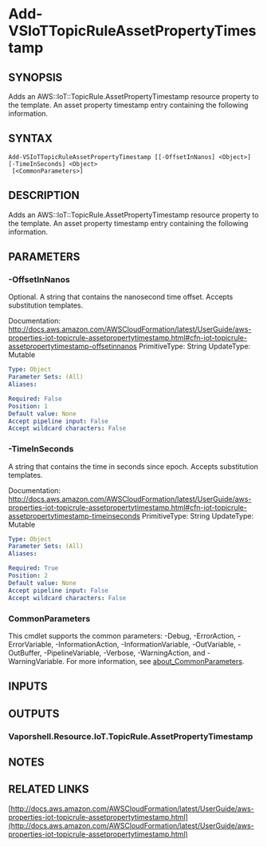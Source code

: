 # Add-VSIoTTopicRuleAssetPropertyTimestamp

## SYNOPSIS
Adds an AWS::IoT::TopicRule.AssetPropertyTimestamp resource property to the template.
An asset property timestamp entry containing the following information.

## SYNTAX

```
Add-VSIoTTopicRuleAssetPropertyTimestamp [[-OffsetInNanos] <Object>] [-TimeInSeconds] <Object>
 [<CommonParameters>]
```

## DESCRIPTION
Adds an AWS::IoT::TopicRule.AssetPropertyTimestamp resource property to the template.
An asset property timestamp entry containing the following information.

## PARAMETERS

### -OffsetInNanos
Optional.
A string that contains the nanosecond time offset.
Accepts substitution templates.

Documentation: http://docs.aws.amazon.com/AWSCloudFormation/latest/UserGuide/aws-properties-iot-topicrule-assetpropertytimestamp.html#cfn-iot-topicrule-assetpropertytimestamp-offsetinnanos
PrimitiveType: String
UpdateType: Mutable

```yaml
Type: Object
Parameter Sets: (All)
Aliases:

Required: False
Position: 1
Default value: None
Accept pipeline input: False
Accept wildcard characters: False
```

### -TimeInSeconds
A string that contains the time in seconds since epoch.
Accepts substitution templates.

Documentation: http://docs.aws.amazon.com/AWSCloudFormation/latest/UserGuide/aws-properties-iot-topicrule-assetpropertytimestamp.html#cfn-iot-topicrule-assetpropertytimestamp-timeinseconds
PrimitiveType: String
UpdateType: Mutable

```yaml
Type: Object
Parameter Sets: (All)
Aliases:

Required: True
Position: 2
Default value: None
Accept pipeline input: False
Accept wildcard characters: False
```

### CommonParameters
This cmdlet supports the common parameters: -Debug, -ErrorAction, -ErrorVariable, -InformationAction, -InformationVariable, -OutVariable, -OutBuffer, -PipelineVariable, -Verbose, -WarningAction, and -WarningVariable. For more information, see [about_CommonParameters](http://go.microsoft.com/fwlink/?LinkID=113216).

## INPUTS

## OUTPUTS

### Vaporshell.Resource.IoT.TopicRule.AssetPropertyTimestamp
## NOTES

## RELATED LINKS

[http://docs.aws.amazon.com/AWSCloudFormation/latest/UserGuide/aws-properties-iot-topicrule-assetpropertytimestamp.html](http://docs.aws.amazon.com/AWSCloudFormation/latest/UserGuide/aws-properties-iot-topicrule-assetpropertytimestamp.html)

